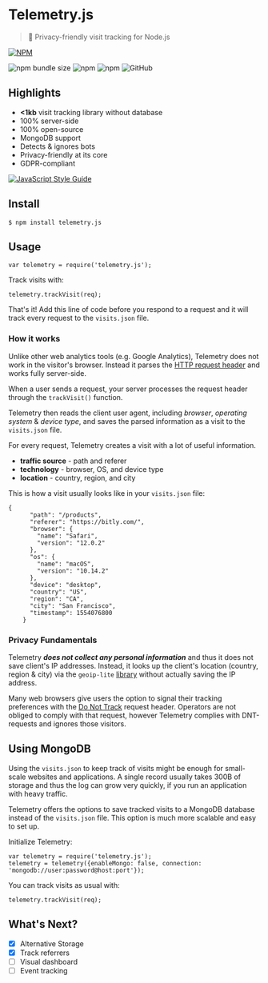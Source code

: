 

# Telemetry.js
>🎲 Privacy-friendly visit tracking for Node.js

[![NPM](https://nodei.co/npm/telemetry.js.png)](https://nodei.co/npm/telemetry.js/)

![npm bundle size](https://img.shields.io/bundlephobia/min/telemetry.js.svg) ![npm](https://img.shields.io/npm/v/telemetry.js.svg)  ![npm](https://img.shields.io/npm/dt/telemetry.js.svg) ![GitHub](https://img.shields.io/github/license/samuelpolat/telemetry.js.svg)

## Highlights

 - **<1kb** visit tracking library without database
 - 100% server-side
 - 100% open-source
 - MongoDB support
 - Detects & ignores bots
 - Privacy-friendly at its core
 - GDPR-compliant

[![JavaScript Style Guide](https://cdn.rawgit.com/standard/standard/master/badge.svg)](https://github.com/standard/standard)

## Install

    $ npm install telemetry.js

## Usage

    var telemetry = require('telemetry.js');

Track visits with:

    telemetry.trackVisit(req);

That's it! Add this line of code before you respond to a request and it will track every request to the `visits.json` file.

### How it works

Unlike other web analytics tools (e.g. Google Analytics), Telemetry does not work in the visitor's browser. Instead it parses the  [HTTP request header](https://developer.mozilla.org/en-US/docs/Glossary/Request_header) and works fully server-side.

When a user sends a request, your server processes the request header through the `trackVisit()` function.

Telemetry then reads the client user agent, including *browser*, *operating system* & *device type*, and saves the parsed information as a visit to the `visits.json` file.

For every request, Telemetry creates a visit with a lot of useful information.

- **traffic source**  - path and referer
- **technology**  - browser, OS, and device type
- **location**  - country, region, and city

This is how a visit usually looks like in your `visits.json` file:

    {
          "path": "/products",
          "referer": "https://bitly.com/",
          "browser": {
            "name": "Safari",
            "version": "12.0.2"
          },
          "os": {
            "name": "macOS",
            "version": "10.14.2"
          },
          "device": "desktop",
          "country": "US",
          "region": "CA",
          "city": "San Francisco",
          "timestamp": 1554076800
        }

### Privacy Fundamentals

Telemetry ***does not collect any personal information*** and thus it does not save client's IP addresses. Instead, it looks up the client's location (country, region & city) via the `geoip-lite` [library](https://www.npmjs.com/package/geoip-lite) without actually saving the IP address.

Many web browsers give users the option to signal their tracking preferences with the [Do Not Track](https://www.eff.org/issues/do-not-track) request header. Operators are not obliged to comply with that request, however Telemetry complies with DNT-requests and ignores those visitors.

## Using MongoDB

Using the `visits.json` to keep track of visits might be enough for small-scale websites and applications. A single record usually takes 300B of storage and thus the log can grow very quickly, if you run an application with heavy traffic.

Telemetry offers the options to save tracked visits to a MongoDB database instead of the `visits.json` file. This option is much more scalable and easy to set up.

Initialize Telemetry:

    var telemetry = require('telemetry.js');
    telemetry = telemetry({enableMongo: false, connection: 'mongodb://user:password@host:port'});

You can track visits as usual with:

    telemetry.trackVisit(req);


## What's Next?

- [x] Alternative Storage
- [x] Track referrers  
- [ ] Visual dashboard
- [ ] Event tracking
